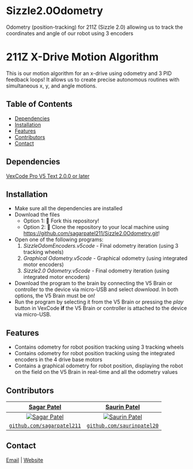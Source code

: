 # Sizzle2.0Odometry
Odometry (position-tracking) for 211Z (Sizzle 2.0) allowing us to track the coordinates and angle of our robot using 3 encoders



# 211Z X-Drive Motion Algorithm
This is our motion algorithm for an x-drive using odometry and 3 PID feedback loops! It allows us to create precise autonomous routines with simultaneous x, y, and angle motions.


## Table of Contents
* [Dependencies](#dependencies)
* [Installation](#installation)
* [Features](#features)
* [Contributors](#contributors)
* [Contact](#contact)


## Dependencies
[VexCode Pro V5 Text 2.0.0 or later](https://www.vexrobotics.com/vexcode-download)


## Installation
* Make sure all the dependencies are installed
* Download the files
  * Option 1: 🍴 Fork this repository!
  * Option 2: 🧪 Clone the repository to your local machine using https://github.com/sagarpatel211/Sizzle2.0Odometry.git!
* Open one of the following programs:
    1. *SizzleOdomEncoders.v5code* - Final odometry iteration (using 3 tracking wheels)
    2. *Graphical Odometry.v5code* - Graphical odometry (using integrated motor encoders)
    3. *Sizzle2.0 Odometry.v5code* - Final odometry iteration (using integrated motor encoders)
* Download the program to the brain by connecting the V5 Brain or controller to the device via micro-USB and select *download*. In both options, the V5 Brain must be on!
* Run the program by selecting it from the V5 Brain or pressing the *play* button in VexCode **if** the V5 Brain or controller is attached to the device via micro-USB.


## Features
* Contains odometry for robot position tracking using 3 tracking wheels
* Contains odometry for robot position tracking using the integrated encoders in the 4 drive base motors 
* Contains a graphical odometry for robot position, displaying the robot on the field on the V5 Brain in real-time and all the odometry values


## Contributors
| <a href="https://github.com/sagarpatel211" target="_blank">**Sagar Patel**</a> | <a href="http://github.com/saurinpatel20" target="_blank">**Saurin Patel**</a> |
| :---: |:---:|
| [![Sagar Patel](https://avatars1.githubusercontent.com/u/34544263?s=200)](https://github.com/sagarpatel211)    | [![Saurin Patel](https://avatars3.githubusercontent.com/u/62221622?s=200)](http://github.com/saurinpatel20) |
| <a href="https://github.com/sagarpatel211" target="_blank">`github.com/sagarpatel211`</a> | <a href="http://github.com/saurinpatel20" target="_blank">`github.com/saurinpatel20`</a> |


## Contact
[Email](mailto:sa24pate@uwaterloo.ca) | [Website](https://sagarpatel211.github.io/)
